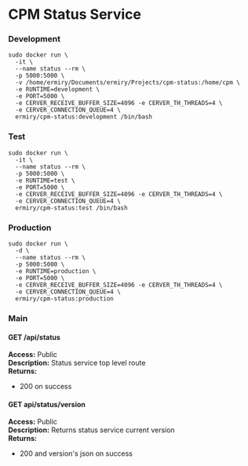 # CPM Status Service

### Development

```
sudo docker run \
  -it \
  --name status --rm \
  -p 5000:5000 \
  -v /home/ermiry/Documents/ermiry/Projects/cpm-status:/home/cpm \
  -e RUNTIME=development \
  -e PORT=5000 \
  -e CERVER_RECEIVE_BUFFER_SIZE=4096 -e CERVER_TH_THREADS=4 \
  -e CERVER_CONNECTION_QUEUE=4 \
  ermiry/cpm-status:development /bin/bash
```

### Test

```
sudo docker run \
  -it \
  --name status --rm \
  -p 5000:5000 \
  -e RUNTIME=test \
  -e PORT=5000 \
  -e CERVER_RECEIVE_BUFFER_SIZE=4096 -e CERVER_TH_THREADS=4 \
  -e CERVER_CONNECTION_QUEUE=4 \
  ermiry/cpm-status:test /bin/bash
```

### Production

```
sudo docker run \
  -d \
  --name status --rm \
  -p 5000:5000 \
  -e RUNTIME=production \
  -e PORT=5000 \
  -e CERVER_RECEIVE_BUFFER_SIZE=4096 -e CERVER_TH_THREADS=4 \
  -e CERVER_CONNECTION_QUEUE=4 \
  ermiry/cpm-status:production
```

### Main

#### GET /api/status
**Access:** Public \
**Description:** Status service top level route \
**Returns:**
  - 200 on success

#### GET api/status/version
**Access:** Public \
**Description:** Returns status service current version \
**Returns:**
  - 200 and version's json on success
